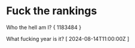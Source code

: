 # Fuck the rankings

Who the hell am I?
{ 1183484 }

What fucking year is it?
[ 2024-08-14T11:00:00Z ]
